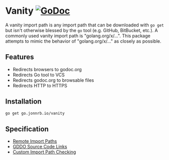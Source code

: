 # Vanity [![GoDoc](https://godoc.org/go.jonnrb.io/vanity?status.svg)](https://godoc.org/go.jonnrb.io/vanity)

A vanity import path is any import path that can be downloaded with
`go get` but isn't otherwise blessed by the `go` tool (e.g. GitHub,
BitBucket, etc.). A commonly used vanity import path is
"golang.org/x/...". This package attempts to mimic the behavior of
"golang.org/x/..." as closely as possible.

## Features
 - Redirects browsers to godoc.org
 - Redirects Go tool to VCS
 - Redirects godoc.org to browsable files
 - Redirects HTTP to HTTPS

## Installation
```bash
go get go.jonnrb.io/vanity
```

## Specification
- [Remote Import Paths](https://golang.org/cmd/go/#hdr-Remote_import_paths)
- [GDDO Source Code Links](https://github.com/golang/gddo/wiki/Source-Code-Links)
- [Custom Import Path Checking](https://docs.google.com/document/d/1jVFkZTcYbNLaTxXD9OcGfn7vYv5hWtPx9--lTx1gPMs/edit)
